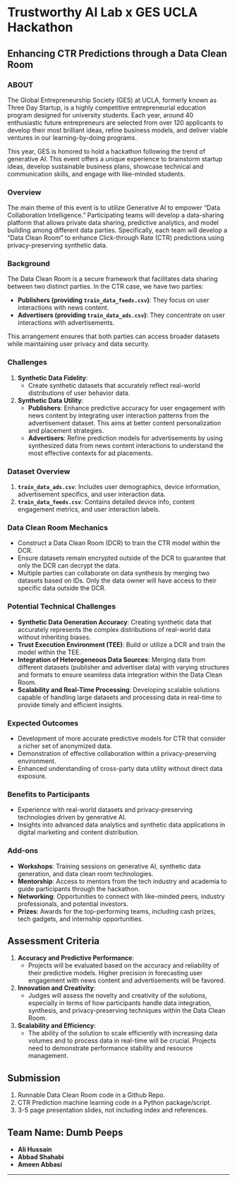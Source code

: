 # Trustworthy AI Lab x GES UCLA Hackathon
## Enhancing CTR Predictions through a Data Clean Room

### ABOUT
The Global Entrepreneurship Society (GES) at UCLA, formerly known as Three Day Startup, is a highly competitive entrepreneurial education program designed for university students. Each year, around 40 enthusiastic future entrepreneurs are selected from over 120 applicants to develop their most brilliant ideas, refine business models, and deliver viable ventures in our learning-by-doing programs.

This year, GES is honored to hold a hackathon following the trend of generative AI. This event offers a unique experience to brainstorm startup ideas, develop sustainable business plans, showcase technical and communication skills, and engage with like-minded students.

### Overview
The main theme of this event is to utilize Generative AI to empower “Data Collaboration Intelligence.” Participating teams will develop a data-sharing platform that allows private data sharing, predictive analytics, and model building among different data parties. Specifically, each team will develop a “Data Clean Room” to enhance Click-through Rate (CTR) predictions using privacy-preserving synthetic data.

### Background
The Data Clean Room is a secure framework that facilitates data sharing between two distinct parties. In the CTR case, we have two parties:
- **Publishers (providing `train_data_feeds.csv`)**: They focus on user interactions with news content.
- **Advertisers (providing `train_data_ads.csv`)**: They concentrate on user interactions with advertisements.

This arrangement ensures that both parties can access broader datasets while maintaining user privacy and data security.

### Challenges
1. **Synthetic Data Fidelity**:
   - Create synthetic datasets that accurately reflect real-world distributions of user behavior data.
2. **Synthetic Data Utility**:
   - **Publishers**: Enhance predictive accuracy for user engagement with news content by integrating user interaction patterns from the advertisement dataset. This aims at better content personalization and placement strategies.
   - **Advertisers**: Refine prediction models for advertisements by using synthesized data from news content interactions to understand the most effective contexts for ad placements.

### Dataset Overview
1. **`train_data_ads.csv`**: Includes user demographics, device information, advertisement specifics, and user interaction data.
2. **`train_data_feeds.csv`**: Contains detailed device info, content engagement metrics, and user interaction labels.

### Data Clean Room Mechanics
- Construct a Data Clean Room (DCR) to train the CTR model within the DCR.
- Ensure datasets remain encrypted outside of the DCR to guarantee that only the DCR can decrypt the data.
- Multiple parties can collaborate on data synthesis by merging two datasets based on IDs. Only the data owner will have access to their specific data outside the DCR.

### Potential Technical Challenges
- **Synthetic Data Generation Accuracy**: Creating synthetic data that accurately represents the complex distributions of real-world data without inheriting biases.
- **Trust Execution Environment (TEE)**: Build or utilize a DCR and train the model within the TEE.
- **Integration of Heterogeneous Data Sources**: Merging data from different datasets (publisher and advertiser data) with varying structures and formats to ensure seamless data integration within the Data Clean Room.
- **Scalability and Real-Time Processing**: Developing scalable solutions capable of handling large datasets and processing data in real-time to provide timely and efficient insights.

### Expected Outcomes
- Development of more accurate predictive models for CTR that consider a richer set of anonymized data.
- Demonstration of effective collaboration within a privacy-preserving environment.
- Enhanced understanding of cross-party data utility without direct data exposure.

### Benefits to Participants
- Experience with real-world datasets and privacy-preserving technologies driven by generative AI.
- Insights into advanced data analytics and synthetic data applications in digital marketing and content distribution.

### Add-ons
- **Workshops**: Training sessions on generative AI, synthetic data generation, and data clean room technologies.
- **Mentorship**: Access to mentors from the tech industry and academia to guide participants through the hackathon.
- **Networking**: Opportunities to connect with like-minded peers, industry professionals, and potential investors.
- **Prizes**: Awards for the top-performing teams, including cash prizes, tech gadgets, and internship opportunities.

## Assessment Criteria
1. **Accuracy and Predictive Performance**:
   - Projects will be evaluated based on the accuracy and reliability of their predictive models. Higher precision in forecasting user engagement with news content and advertisements will be favored.
2. **Innovation and Creativity**:
   - Judges will assess the novelty and creativity of the solutions, especially in terms of how participants handle data integration, synthesis, and privacy-preserving techniques within the Data Clean Room.
3. **Scalability and Efficiency**:
   - The ability of the solution to scale efficiently with increasing data volumes and to process data in real-time will be crucial. Projects need to demonstrate performance stability and resource management.

## Submission
1. Runnable Data Clean Room code in a Github Repo.
2. CTR Prediction machine learning code in a Python package/script.
3. 3-5 page presentation slides, not including index and references.

## Team Name: Dumb Peeps

- **Ali Hussain**
- **Abbad Shahabi**
- **Ameen Abbasi**


---
